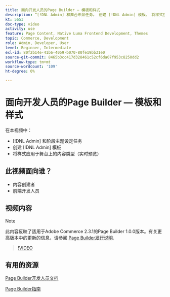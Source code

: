 ```yaml
---
title: 面向开发人员的Page Builder — 模板和样式
description: ”[!DNL Admin] 和舞台布景任务。 创建 [!DNL Admin] 模板​。 将样式应用于舞台上的内容类型（实时预览）。”
kt: 5653
doc-type: video
activity: use
feature: Page Content, Native Luma Frontend Development, Themes
topic: Commerce, Development
role: Admin, Developer, User
level: Beginner, Intermediate
exl-id: 80f2b14e-41b6-4059-b070-80fe19bb31e0
source-git-commit: 8465b3cc417d328461c52cf6da07f953c8250dd2
workflow-type: tm+mt
source-wordcount: '109'
ht-degree: 0%

---
```


# 面向开发人员的Page Builder — 模板和样式

在本视频中：

- [!DNL Admin] 和阶段主题设定任务
- 创建 [!DNL Admin] 模板&#x200B;
- 将样式应用于舞台上的内容类型（实时预览）

## 此视频面向谁？

- 内容创建者
- 前端开发人员

## 视频内容

>[!NOTE]
>
>此内容反映了适用于Adobe Commerce 2.3.1的Page Builder 1.0.0版本。有关更高版本中的更新的信息，请参阅 [Page Builder发行说明](https://experienceleague.adobe.com/docs/commerce-admin/page-builder/release-notes.html).

>[!VIDEO](https://video.tv.adobe.com/v/35712?quality=12&learn=on)

## 有用的资源

[Page Builder开发人员文档](https://developer.adobe.com/commerce/frontend-core/page-builder/)

[Page Builder指南](https://experienceleague.adobe.com/docs/commerce-admin/page-builder/introduction.html)
